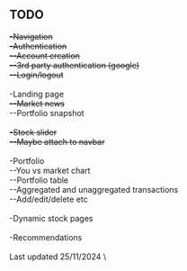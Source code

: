 ## TODO

~~-Navigation~~ \
~~-Authentication~~ \
 ~~--Account creation~~ \
 ~~--3rd party authentication (google)~~ \
 ~~--Login/logout~~ \
 \
-Landing page \
 ~~--Market news~~ \
 --Portfolio snapshot \
 \
~~-Stock slider~~ \
 ~~--Maybe attach to navbar~~ \
 \
-Portfolio \
 --You vs market chart \
 --Portfolio table \
 --Aggregated and unaggregated transactions \
 --Add/edit/delete etc \
 \
-Dynamic stock pages \
\
-Recommendations \
 \
Last updated 25/11/2024 \
